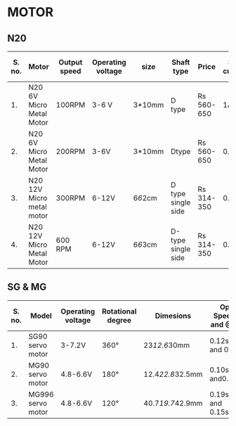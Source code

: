 <h1>MOTOR</h1>
<h2>N20</h2>

|S. no. |	Motor                    |	Output speed  |	Operating voltage |size    | Shaft type        | Price     | Stall current | No-load current| Rated voltage|
|-------|--------------------------|----------------|-------------------|------- |-------------------|-----------|---------------|----------------|--------------|
|1.     |	N20 6V Micro Metal Motor | 100RPM         | 3-6 V             |3*10mm  | D type            |Rs 560-650 |1A             | 10mA           | DC 6V        |
|2.     |	N20 6V Micro Metal Motor |	200RPM        |	3-6V              |3*10mm  | Dtype             |Rs 560-650 |0.67A          | 30mA           | DC 6V        |
|3.	    |N20  12V Micro metal motor| 	300RPM	      | 6-12V	            |6*6*2cm |D type single side |Rs 314-350 |0.75A          | 0.06A	DC 12V  | DC 12V       |
|4.	    |N20  12V Micro Metal Motor|	600 RPM	      |6-12V	            |6*6*3cm | D-type single side|Rs 314-350 |0.75A	         | 0.06A	12 V    | 12V          |



<h2> SG & MG</h2>

|S. no.|	Model          |	Operating voltage	|Rotational degree |	Dimesions      | Operating Speed @4.8V and @6.6V res. | Stall torque @4.8V |  
|------|-----------------|--------------------|------------------|-----------------|--------------------------------------|--------------------|
|1. 	 | SG90 servo motor|	3-7.2V            |	360°	           |23*12.6*30mm     |	0.12sec/60° and 0.1 sec/60°	        |1.2kg-cm            | 
|2.	   | MG90 servo motor|	4.8-6.6V          |	180°	           |12.4*22.8*32.5mm |	0.10sec/60° and0.08sec/60°	        |1.8kg-cm            |
|3.	   |MG996 servo motor|	4.8-6.6V		      |   120°              |40.7*19.7*42.9mm |	0.19sec/60° and 0.15sec/60°         |9.4 kg-cm           |






